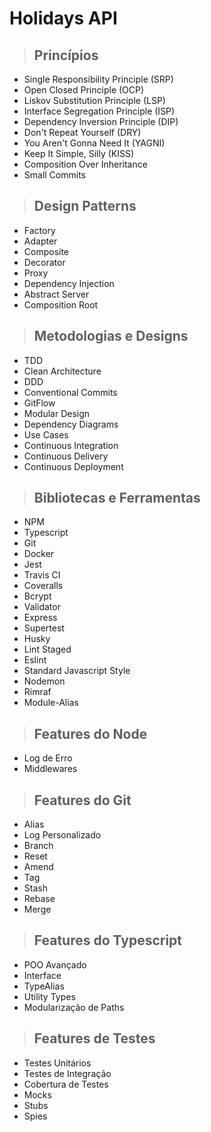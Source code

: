 # Holidays API


> ## Princípios

- Single Responsibility Principle (SRP)
- Open Closed Principle (OCP)
- Liskov Substitution Principle (LSP)
- Interface Segregation Principle (ISP)
- Dependency Inversion Principle (DIP)
- Don't Repeat Yourself (DRY)
- You Aren't Gonna Need It (YAGNI)
- Keep It Simple, Silly (KISS)
- Composition Over Inheritance
- Small Commits

> ## Design Patterns

- Factory
- Adapter
- Composite
- Decorator
- Proxy
- Dependency Injection
- Abstract Server
- Composition Root

> ## Metodologias e Designs

- TDD
- Clean Architecture
- DDD
- Conventional Commits
- GitFlow
- Modular Design
- Dependency Diagrams
- Use Cases
- Continuous Integration
- Continuous Delivery
- Continuous Deployment

> ## Bibliotecas e Ferramentas

- NPM
- Typescript
- Git
- Docker
- Jest
- Travis CI
- Coveralls
- Bcrypt
- Validator
- Express
- Supertest
- Husky
- Lint Staged
- Eslint
- Standard Javascript Style
- Nodemon
- Rimraf
- Module-Alias

> ## Features do Node

- Log de Erro
- Middlewares

> ## Features do Git

- Alias
- Log Personalizado
- Branch
- Reset
- Amend
- Tag
- Stash
- Rebase
- Merge

> ## Features do Typescript

- POO Avançado
- Interface
- TypeAlias
- Utility Types
- Modularização de Paths

> ## Features de Testes

- Testes Unitários
- Testes de Integração
- Cobertura de Testes
- Mocks
- Stubs
- Spies
